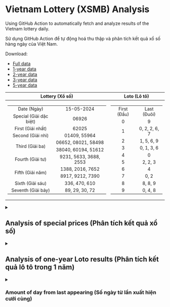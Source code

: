 # Vietnam Lottery (XSMB) Analysis

Using GitHub Action to automatically fetch and analyze results of the Vietnam lottery daily.

Sử dụng GitHub Action để tự động hoá thu thập và phân tích kết quả xổ số hàng ngày của Việt Nam.

Download:

* [Full data](https://raw.githubusercontent.com/khiemdoan/vietnam-lottery-xsmb-analysis/main/results/xsmb.csv)
* [1-year data](https://raw.githubusercontent.com/khiemdoan/vietnam-lottery-xsmb-analysis/main/results/xsmb_1_year.csv)
* [2-year data](https://raw.githubusercontent.com/khiemdoan/vietnam-lottery-xsmb-analysis/main/results/xsmb_2_year.csv)
* [3-year data](https://raw.githubusercontent.com/khiemdoan/vietnam-lottery-xsmb-analysis/main/results/xsmb_3_year.csv)
* [5-year data](https://raw.githubusercontent.com/khiemdoan/vietnam-lottery-xsmb-analysis/main/results/xsmb_5_year.csv)

| Lottery (Xổ số) | Loto (Lô tô) |
| :------------: | :----------: |
| <table><tr><td>Date (Ngày)</td><td>15-05-2024</td></tr><tr><td>Special (Giải dặc biệt)</td><td>06926</td></tr><tr><td>First (Giải nhất)</td><td>62025</td></tr><tr><td>Second (Giải nhì)</td><td>01409, 55964</td></tr><tr><td rowspan="2">Third (Giải ba)</td><td>06652, 08021, 58498</td></tr><tr><td>38040, 60194, 51612</td></tr><tr><td>Fourth (Giải tư)</td><td>9231, 5633, 3688, 2553</td></tr><tr><td rowspan="2">Fifth (Giải năm)</td><td>1388, 2016, 7652</td></tr><tr><td>8917, 9212, 7390</td></tr><tr><td>Sixth (Giải sáu)</td><td>336, 470, 610</td></tr><tr><td>Seventh (Giải bảy)</td><td>89, 29, 30, 72</td></tr></table> | <table><tr><td>First (Đầu)</td><td>Last (Đuôi)</td></tr><tr><td>0</td><td>9</td></tr><tr><td>1</td><td>0, 2, 2, 6, 7</td></tr><tr><td>2</td><td>1, 5, 6, 9</td></tr><tr><td>3</td><td>0, 1, 3, 6</td></tr><tr><td>4</td><td>0</td></tr><tr><td>5</td><td>2, 2, 3</td></tr><tr><td>6</td><td>4</td></tr><tr><td>7</td><td>0, 2</td></tr><tr><td>8</td><td>8, 8, 9</td></tr><tr><td>9</td><td>0, 4, 8</td></tr></table> |

<details>
  <summary><h2>Analysis of special prices (Phân tích kết quả xổ số)</h2></summary>
  <h3>Amount of day from last appearing (Số ngày từ lần xuất hiện cuối cùng)</h3>

  ![Delta](images/special_delta.jpg)

  <h3>Top 10 amount of day from last appearing (Top 10 số lâu chưa xuất hiện)</h3>

  ![Delta top 10](images/special_delta_top_10.jpg)
</details>

<details>
  <summary><h2>Analysis of one-year Loto results (Phân tích kết quả lô tô trong 1 năm)</h2></summary>

  Max: 130. Min: 73.

  Mean: 97.74. Standard deviation: 9.98.

  <h3>Detail (Chi tiết)</h3>

  ![Detail](images/heatmap.jpg)

  <h3>Top 10</h3>

  ![Top 10](images/top-10.jpg)

  <h3>Distribution (Phân bổ)</h3>

  ![Distribution](images/distribution.jpg)
</details>

<details>
  <summary><h3>Amount of day from last appearing (Số ngày từ lần xuất hiện cưới cùng)</h2></summary>

  ![Delta](images/delta.jpg)

  <h3>Top 10 amount of day from last appearing (Top 10 số lâu chưa xuất hiện)</h3>

  ![Delta top 10](images/delta_top_10.jpg)
</details>